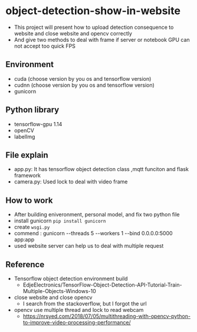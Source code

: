 # object-detection-show-in-website
* This project will present how to upload detection consequence to website and close website and opencv correctly
* And give two methods to deal with frame if server or notebook GPU can not accept too quick FPS
## Environment
* cuda (choose version by you os and tensorflow version)
* cudnn (choose version by you os and tensorflow version)
* gunicorn
## Python library
* tensorflow-gpu 1.14
* openCV
* labelImg
## File explain
* app.py: It has tensorflow object detection class ,mqtt funciton and flask framework
* camera.py: Used lock to deal with video frame
## How to work
* After building eniveronment, personal model, and fix two python file
* install gunicorn `pip install gunicorn`
* create `wsgi.py`
* commend : gunicorn --threads 5 --workers 1 --bind 0.0.0.0:5000 app:app
* used website server can help us to deal with multiple request
## Reference
* Tensorflow object detection environment build
  * EdjeElectronics/TensorFlow-Object-Detection-API-Tutorial-Train-Multiple-Objects-Windows-10
* close website and close opencv
  * I search from the stackoverflow, but I forgot the url
* opencv use multiple thread and lock to read webcam
  * https://nrsyed.com/2018/07/05/multithreading-with-opencv-python-to-improve-video-processing-performance/
